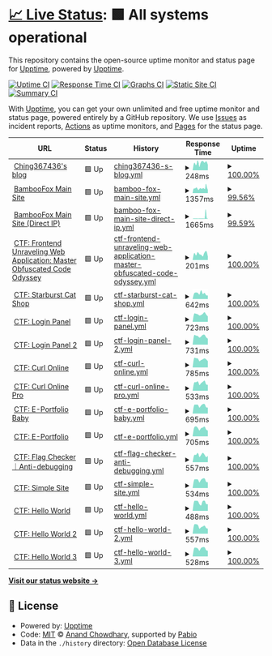 # [📈 Live Status](https://upptime.ching367436.me): <!--live status--> **🟩 All systems operational**

This repository contains the open-source uptime monitor and status page for [Upptime](https://upptime.js.org), powered by [Upptime](https://github.com/upptime/upptime).

[![Uptime CI](https://github.com/Ching367436/upptime/workflows/Uptime%20CI/badge.svg)](https://github.com/Ching367436/upptime/actions?query=workflow%3A%22Uptime+CI%22)
[![Response Time CI](https://github.com/Ching367436/upptime/workflows/Response%20Time%20CI/badge.svg)](https://github.com/Ching367436/upptime/actions?query=workflow%3A%22Response+Time+CI%22)
[![Graphs CI](https://github.com/Ching367436/upptime/workflows/Graphs%20CI/badge.svg)](https://github.com/Ching367436/upptime/actions?query=workflow%3A%22Graphs+CI%22)
[![Static Site CI](https://github.com/Ching367436/upptime/workflows/Static%20Site%20CI/badge.svg)](https://github.com/Ching367436/upptime/actions?query=workflow%3A%22Static+Site+CI%22)
[![Summary CI](https://github.com/Ching367436/upptime/workflows/Summary%20CI/badge.svg)](https://github.com/Ching367436/upptime/actions?query=workflow%3A%22Summary+CI%22)

With [Upptime](https://upptime.js.org), you can get your own unlimited and free uptime monitor and status page, powered entirely by a GitHub repository. We use [Issues](https://github.com/upptime/upptime/issues) as incident reports, [Actions](https://github.com/Ching367436/upptime/actions) as uptime monitors, and [Pages](https://upptime.ching367436.me) for the status page.

<!--start: status pages-->
<!-- This summary is generated by Upptime (https://github.com/upptime/upptime) -->
<!-- Do not edit this manually, your changes will be overwritten -->
<!-- prettier-ignore -->
| URL | Status | History | Response Time | Uptime |
| --- | ------ | ------- | ------------- | ------ |
| <img alt="" src="https://icons.duckduckgo.com/ip3/blog.ching367436.me.ico" height="13"> [Ching367436's blog](https://blog.ching367436.me) | 🟩 Up | [ching367436-s-blog.yml](https://github.com/Ching367436/upptime/commits/HEAD/history/ching367436-s-blog.yml) | <details><summary><img alt="Response time graph" src="./graphs/ching367436-s-blog/response-time-week.png" height="20"> 248ms</summary><br><a href="https://upptime.ching367436.me/history/ching367436-s-blog"><img alt="Response time 221" src="https://img.shields.io/endpoint?url=https%3A%2F%2Fraw.githubusercontent.com%2FChing367436%2Fupptime%2FHEAD%2Fapi%2Fching367436-s-blog%2Fresponse-time.json"></a><br><a href="https://upptime.ching367436.me/history/ching367436-s-blog"><img alt="24-hour response time 186" src="https://img.shields.io/endpoint?url=https%3A%2F%2Fraw.githubusercontent.com%2FChing367436%2Fupptime%2FHEAD%2Fapi%2Fching367436-s-blog%2Fresponse-time-day.json"></a><br><a href="https://upptime.ching367436.me/history/ching367436-s-blog"><img alt="7-day response time 248" src="https://img.shields.io/endpoint?url=https%3A%2F%2Fraw.githubusercontent.com%2FChing367436%2Fupptime%2FHEAD%2Fapi%2Fching367436-s-blog%2Fresponse-time-week.json"></a><br><a href="https://upptime.ching367436.me/history/ching367436-s-blog"><img alt="30-day response time 238" src="https://img.shields.io/endpoint?url=https%3A%2F%2Fraw.githubusercontent.com%2FChing367436%2Fupptime%2FHEAD%2Fapi%2Fching367436-s-blog%2Fresponse-time-month.json"></a><br><a href="https://upptime.ching367436.me/history/ching367436-s-blog"><img alt="1-year response time 221" src="https://img.shields.io/endpoint?url=https%3A%2F%2Fraw.githubusercontent.com%2FChing367436%2Fupptime%2FHEAD%2Fapi%2Fching367436-s-blog%2Fresponse-time-year.json"></a></details> | <details><summary><a href="https://upptime.ching367436.me/history/ching367436-s-blog">100.00%</a></summary><a href="https://upptime.ching367436.me/history/ching367436-s-blog"><img alt="All-time uptime 100.00%" src="https://img.shields.io/endpoint?url=https%3A%2F%2Fraw.githubusercontent.com%2FChing367436%2Fupptime%2FHEAD%2Fapi%2Fching367436-s-blog%2Fuptime.json"></a><br><a href="https://upptime.ching367436.me/history/ching367436-s-blog"><img alt="24-hour uptime 100.00%" src="https://img.shields.io/endpoint?url=https%3A%2F%2Fraw.githubusercontent.com%2FChing367436%2Fupptime%2FHEAD%2Fapi%2Fching367436-s-blog%2Fuptime-day.json"></a><br><a href="https://upptime.ching367436.me/history/ching367436-s-blog"><img alt="7-day uptime 100.00%" src="https://img.shields.io/endpoint?url=https%3A%2F%2Fraw.githubusercontent.com%2FChing367436%2Fupptime%2FHEAD%2Fapi%2Fching367436-s-blog%2Fuptime-week.json"></a><br><a href="https://upptime.ching367436.me/history/ching367436-s-blog"><img alt="30-day uptime 100.00%" src="https://img.shields.io/endpoint?url=https%3A%2F%2Fraw.githubusercontent.com%2FChing367436%2Fupptime%2FHEAD%2Fapi%2Fching367436-s-blog%2Fuptime-month.json"></a><br><a href="https://upptime.ching367436.me/history/ching367436-s-blog"><img alt="1-year uptime 100.00%" src="https://img.shields.io/endpoint?url=https%3A%2F%2Fraw.githubusercontent.com%2FChing367436%2Fupptime%2FHEAD%2Fapi%2Fching367436-s-blog%2Fuptime-year.json"></a></details>
| <img alt="" src="https://icons.duckduckgo.com/ip3/bamboofox.cs.nycu.edu.tw.ico" height="13"> [BambooFox Main Site](https://bamboofox.cs.nycu.edu.tw) | 🟩 Up | [bamboo-fox-main-site.yml](https://github.com/Ching367436/upptime/commits/HEAD/history/bamboo-fox-main-site.yml) | <details><summary><img alt="Response time graph" src="./graphs/bamboo-fox-main-site/response-time-week.png" height="20"> 1357ms</summary><br><a href="https://upptime.ching367436.me/history/bamboo-fox-main-site"><img alt="Response time 1781" src="https://img.shields.io/endpoint?url=https%3A%2F%2Fraw.githubusercontent.com%2FChing367436%2Fupptime%2FHEAD%2Fapi%2Fbamboo-fox-main-site%2Fresponse-time.json"></a><br><a href="https://upptime.ching367436.me/history/bamboo-fox-main-site"><img alt="24-hour response time 1015" src="https://img.shields.io/endpoint?url=https%3A%2F%2Fraw.githubusercontent.com%2FChing367436%2Fupptime%2FHEAD%2Fapi%2Fbamboo-fox-main-site%2Fresponse-time-day.json"></a><br><a href="https://upptime.ching367436.me/history/bamboo-fox-main-site"><img alt="7-day response time 1357" src="https://img.shields.io/endpoint?url=https%3A%2F%2Fraw.githubusercontent.com%2FChing367436%2Fupptime%2FHEAD%2Fapi%2Fbamboo-fox-main-site%2Fresponse-time-week.json"></a><br><a href="https://upptime.ching367436.me/history/bamboo-fox-main-site"><img alt="30-day response time 1483" src="https://img.shields.io/endpoint?url=https%3A%2F%2Fraw.githubusercontent.com%2FChing367436%2Fupptime%2FHEAD%2Fapi%2Fbamboo-fox-main-site%2Fresponse-time-month.json"></a><br><a href="https://upptime.ching367436.me/history/bamboo-fox-main-site"><img alt="1-year response time 1781" src="https://img.shields.io/endpoint?url=https%3A%2F%2Fraw.githubusercontent.com%2FChing367436%2Fupptime%2FHEAD%2Fapi%2Fbamboo-fox-main-site%2Fresponse-time-year.json"></a></details> | <details><summary><a href="https://upptime.ching367436.me/history/bamboo-fox-main-site">99.56%</a></summary><a href="https://upptime.ching367436.me/history/bamboo-fox-main-site"><img alt="All-time uptime 99.75%" src="https://img.shields.io/endpoint?url=https%3A%2F%2Fraw.githubusercontent.com%2FChing367436%2Fupptime%2FHEAD%2Fapi%2Fbamboo-fox-main-site%2Fuptime.json"></a><br><a href="https://upptime.ching367436.me/history/bamboo-fox-main-site"><img alt="24-hour uptime 98.73%" src="https://img.shields.io/endpoint?url=https%3A%2F%2Fraw.githubusercontent.com%2FChing367436%2Fupptime%2FHEAD%2Fapi%2Fbamboo-fox-main-site%2Fuptime-day.json"></a><br><a href="https://upptime.ching367436.me/history/bamboo-fox-main-site"><img alt="7-day uptime 99.56%" src="https://img.shields.io/endpoint?url=https%3A%2F%2Fraw.githubusercontent.com%2FChing367436%2Fupptime%2FHEAD%2Fapi%2Fbamboo-fox-main-site%2Fuptime-week.json"></a><br><a href="https://upptime.ching367436.me/history/bamboo-fox-main-site"><img alt="30-day uptime 99.57%" src="https://img.shields.io/endpoint?url=https%3A%2F%2Fraw.githubusercontent.com%2FChing367436%2Fupptime%2FHEAD%2Fapi%2Fbamboo-fox-main-site%2Fuptime-month.json"></a><br><a href="https://upptime.ching367436.me/history/bamboo-fox-main-site"><img alt="1-year uptime 99.75%" src="https://img.shields.io/endpoint?url=https%3A%2F%2Fraw.githubusercontent.com%2FChing367436%2Fupptime%2FHEAD%2Fapi%2Fbamboo-fox-main-site%2Fuptime-year.json"></a></details>
| <img alt="" src="https://icons.duckduckgo.com/ip3/172.104.78.53.ico" height="13"> [BambooFox Main Site (Direct IP)](https://172.104.78.53) | 🟩 Up | [bamboo-fox-main-site-direct-ip.yml](https://github.com/Ching367436/upptime/commits/HEAD/history/bamboo-fox-main-site-direct-ip.yml) | <details><summary><img alt="Response time graph" src="./graphs/bamboo-fox-main-site-direct-ip/response-time-week.png" height="20"> 1665ms</summary><br><a href="https://upptime.ching367436.me/history/bamboo-fox-main-site-direct-ip"><img alt="Response time 753" src="https://img.shields.io/endpoint?url=https%3A%2F%2Fraw.githubusercontent.com%2FChing367436%2Fupptime%2FHEAD%2Fapi%2Fbamboo-fox-main-site-direct-ip%2Fresponse-time.json"></a><br><a href="https://upptime.ching367436.me/history/bamboo-fox-main-site-direct-ip"><img alt="24-hour response time 442" src="https://img.shields.io/endpoint?url=https%3A%2F%2Fraw.githubusercontent.com%2FChing367436%2Fupptime%2FHEAD%2Fapi%2Fbamboo-fox-main-site-direct-ip%2Fresponse-time-day.json"></a><br><a href="https://upptime.ching367436.me/history/bamboo-fox-main-site-direct-ip"><img alt="7-day response time 1665" src="https://img.shields.io/endpoint?url=https%3A%2F%2Fraw.githubusercontent.com%2FChing367436%2Fupptime%2FHEAD%2Fapi%2Fbamboo-fox-main-site-direct-ip%2Fresponse-time-week.json"></a><br><a href="https://upptime.ching367436.me/history/bamboo-fox-main-site-direct-ip"><img alt="30-day response time 877" src="https://img.shields.io/endpoint?url=https%3A%2F%2Fraw.githubusercontent.com%2FChing367436%2Fupptime%2FHEAD%2Fapi%2Fbamboo-fox-main-site-direct-ip%2Fresponse-time-month.json"></a><br><a href="https://upptime.ching367436.me/history/bamboo-fox-main-site-direct-ip"><img alt="1-year response time 753" src="https://img.shields.io/endpoint?url=https%3A%2F%2Fraw.githubusercontent.com%2FChing367436%2Fupptime%2FHEAD%2Fapi%2Fbamboo-fox-main-site-direct-ip%2Fresponse-time-year.json"></a></details> | <details><summary><a href="https://upptime.ching367436.me/history/bamboo-fox-main-site-direct-ip">99.59%</a></summary><a href="https://upptime.ching367436.me/history/bamboo-fox-main-site-direct-ip"><img alt="All-time uptime 99.90%" src="https://img.shields.io/endpoint?url=https%3A%2F%2Fraw.githubusercontent.com%2FChing367436%2Fupptime%2FHEAD%2Fapi%2Fbamboo-fox-main-site-direct-ip%2Fuptime.json"></a><br><a href="https://upptime.ching367436.me/history/bamboo-fox-main-site-direct-ip"><img alt="24-hour uptime 98.83%" src="https://img.shields.io/endpoint?url=https%3A%2F%2Fraw.githubusercontent.com%2FChing367436%2Fupptime%2FHEAD%2Fapi%2Fbamboo-fox-main-site-direct-ip%2Fuptime-day.json"></a><br><a href="https://upptime.ching367436.me/history/bamboo-fox-main-site-direct-ip"><img alt="7-day uptime 99.59%" src="https://img.shields.io/endpoint?url=https%3A%2F%2Fraw.githubusercontent.com%2FChing367436%2Fupptime%2FHEAD%2Fapi%2Fbamboo-fox-main-site-direct-ip%2Fuptime-week.json"></a><br><a href="https://upptime.ching367436.me/history/bamboo-fox-main-site-direct-ip"><img alt="30-day uptime 99.77%" src="https://img.shields.io/endpoint?url=https%3A%2F%2Fraw.githubusercontent.com%2FChing367436%2Fupptime%2FHEAD%2Fapi%2Fbamboo-fox-main-site-direct-ip%2Fuptime-month.json"></a><br><a href="https://upptime.ching367436.me/history/bamboo-fox-main-site-direct-ip"><img alt="1-year uptime 99.90%" src="https://img.shields.io/endpoint?url=https%3A%2F%2Fraw.githubusercontent.com%2FChing367436%2Fupptime%2FHEAD%2Fapi%2Fbamboo-fox-main-site-direct-ip%2Fuptime-year.json"></a></details>
| <img alt="" src="https://icons.duckduckgo.com/ip3/fuwamoco-flag-checker.ching367436.me.ico" height="13"> [CTF: Frontend Unraveling Web Application: Master Obfuscated Code Odyssey](https://fuwamoco-flag-checker.ching367436.me) | 🟩 Up | [ctf-frontend-unraveling-web-application-master-obfuscated-code-odyssey.yml](https://github.com/Ching367436/upptime/commits/HEAD/history/ctf-frontend-unraveling-web-application-master-obfuscated-code-odyssey.yml) | <details><summary><img alt="Response time graph" src="./graphs/ctf-frontend-unraveling-web-application-master-obfuscated-code-odyssey/response-time-week.png" height="20"> 201ms</summary><br><a href="https://upptime.ching367436.me/history/ctf-frontend-unraveling-web-application-master-obfuscated-code-odyssey"><img alt="Response time 200" src="https://img.shields.io/endpoint?url=https%3A%2F%2Fraw.githubusercontent.com%2FChing367436%2Fupptime%2FHEAD%2Fapi%2Fctf-frontend-unraveling-web-application-master-obfuscated-code-odyssey%2Fresponse-time.json"></a><br><a href="https://upptime.ching367436.me/history/ctf-frontend-unraveling-web-application-master-obfuscated-code-odyssey"><img alt="24-hour response time 110" src="https://img.shields.io/endpoint?url=https%3A%2F%2Fraw.githubusercontent.com%2FChing367436%2Fupptime%2FHEAD%2Fapi%2Fctf-frontend-unraveling-web-application-master-obfuscated-code-odyssey%2Fresponse-time-day.json"></a><br><a href="https://upptime.ching367436.me/history/ctf-frontend-unraveling-web-application-master-obfuscated-code-odyssey"><img alt="7-day response time 201" src="https://img.shields.io/endpoint?url=https%3A%2F%2Fraw.githubusercontent.com%2FChing367436%2Fupptime%2FHEAD%2Fapi%2Fctf-frontend-unraveling-web-application-master-obfuscated-code-odyssey%2Fresponse-time-week.json"></a><br><a href="https://upptime.ching367436.me/history/ctf-frontend-unraveling-web-application-master-obfuscated-code-odyssey"><img alt="30-day response time 239" src="https://img.shields.io/endpoint?url=https%3A%2F%2Fraw.githubusercontent.com%2FChing367436%2Fupptime%2FHEAD%2Fapi%2Fctf-frontend-unraveling-web-application-master-obfuscated-code-odyssey%2Fresponse-time-month.json"></a><br><a href="https://upptime.ching367436.me/history/ctf-frontend-unraveling-web-application-master-obfuscated-code-odyssey"><img alt="1-year response time 200" src="https://img.shields.io/endpoint?url=https%3A%2F%2Fraw.githubusercontent.com%2FChing367436%2Fupptime%2FHEAD%2Fapi%2Fctf-frontend-unraveling-web-application-master-obfuscated-code-odyssey%2Fresponse-time-year.json"></a></details> | <details><summary><a href="https://upptime.ching367436.me/history/ctf-frontend-unraveling-web-application-master-obfuscated-code-odyssey">100.00%</a></summary><a href="https://upptime.ching367436.me/history/ctf-frontend-unraveling-web-application-master-obfuscated-code-odyssey"><img alt="All-time uptime 100.00%" src="https://img.shields.io/endpoint?url=https%3A%2F%2Fraw.githubusercontent.com%2FChing367436%2Fupptime%2FHEAD%2Fapi%2Fctf-frontend-unraveling-web-application-master-obfuscated-code-odyssey%2Fuptime.json"></a><br><a href="https://upptime.ching367436.me/history/ctf-frontend-unraveling-web-application-master-obfuscated-code-odyssey"><img alt="24-hour uptime 100.00%" src="https://img.shields.io/endpoint?url=https%3A%2F%2Fraw.githubusercontent.com%2FChing367436%2Fupptime%2FHEAD%2Fapi%2Fctf-frontend-unraveling-web-application-master-obfuscated-code-odyssey%2Fuptime-day.json"></a><br><a href="https://upptime.ching367436.me/history/ctf-frontend-unraveling-web-application-master-obfuscated-code-odyssey"><img alt="7-day uptime 100.00%" src="https://img.shields.io/endpoint?url=https%3A%2F%2Fraw.githubusercontent.com%2FChing367436%2Fupptime%2FHEAD%2Fapi%2Fctf-frontend-unraveling-web-application-master-obfuscated-code-odyssey%2Fuptime-week.json"></a><br><a href="https://upptime.ching367436.me/history/ctf-frontend-unraveling-web-application-master-obfuscated-code-odyssey"><img alt="30-day uptime 100.00%" src="https://img.shields.io/endpoint?url=https%3A%2F%2Fraw.githubusercontent.com%2FChing367436%2Fupptime%2FHEAD%2Fapi%2Fctf-frontend-unraveling-web-application-master-obfuscated-code-odyssey%2Fuptime-month.json"></a><br><a href="https://upptime.ching367436.me/history/ctf-frontend-unraveling-web-application-master-obfuscated-code-odyssey"><img alt="1-year uptime 100.00%" src="https://img.shields.io/endpoint?url=https%3A%2F%2Fraw.githubusercontent.com%2FChing367436%2Fupptime%2FHEAD%2Fapi%2Fctf-frontend-unraveling-web-application-master-obfuscated-code-odyssey%2Fuptime-year.json"></a></details>
| <img alt="" src="https://icons.duckduckgo.com/ip3/starburst-cat-shop.ching367436.me.ico" height="13"> [CTF: Starburst Cat Shop](https://starburst-cat-shop.ching367436.me/login) | 🟩 Up | [ctf-starburst-cat-shop.yml](https://github.com/Ching367436/upptime/commits/HEAD/history/ctf-starburst-cat-shop.yml) | <details><summary><img alt="Response time graph" src="./graphs/ctf-starburst-cat-shop/response-time-week.png" height="20"> 642ms</summary><br><a href="https://upptime.ching367436.me/history/ctf-starburst-cat-shop"><img alt="Response time 827" src="https://img.shields.io/endpoint?url=https%3A%2F%2Fraw.githubusercontent.com%2FChing367436%2Fupptime%2FHEAD%2Fapi%2Fctf-starburst-cat-shop%2Fresponse-time.json"></a><br><a href="https://upptime.ching367436.me/history/ctf-starburst-cat-shop"><img alt="24-hour response time 407" src="https://img.shields.io/endpoint?url=https%3A%2F%2Fraw.githubusercontent.com%2FChing367436%2Fupptime%2FHEAD%2Fapi%2Fctf-starburst-cat-shop%2Fresponse-time-day.json"></a><br><a href="https://upptime.ching367436.me/history/ctf-starburst-cat-shop"><img alt="7-day response time 642" src="https://img.shields.io/endpoint?url=https%3A%2F%2Fraw.githubusercontent.com%2FChing367436%2Fupptime%2FHEAD%2Fapi%2Fctf-starburst-cat-shop%2Fresponse-time-week.json"></a><br><a href="https://upptime.ching367436.me/history/ctf-starburst-cat-shop"><img alt="30-day response time 579" src="https://img.shields.io/endpoint?url=https%3A%2F%2Fraw.githubusercontent.com%2FChing367436%2Fupptime%2FHEAD%2Fapi%2Fctf-starburst-cat-shop%2Fresponse-time-month.json"></a><br><a href="https://upptime.ching367436.me/history/ctf-starburst-cat-shop"><img alt="1-year response time 827" src="https://img.shields.io/endpoint?url=https%3A%2F%2Fraw.githubusercontent.com%2FChing367436%2Fupptime%2FHEAD%2Fapi%2Fctf-starburst-cat-shop%2Fresponse-time-year.json"></a></details> | <details><summary><a href="https://upptime.ching367436.me/history/ctf-starburst-cat-shop">100.00%</a></summary><a href="https://upptime.ching367436.me/history/ctf-starburst-cat-shop"><img alt="All-time uptime 100.00%" src="https://img.shields.io/endpoint?url=https%3A%2F%2Fraw.githubusercontent.com%2FChing367436%2Fupptime%2FHEAD%2Fapi%2Fctf-starburst-cat-shop%2Fuptime.json"></a><br><a href="https://upptime.ching367436.me/history/ctf-starburst-cat-shop"><img alt="24-hour uptime 100.00%" src="https://img.shields.io/endpoint?url=https%3A%2F%2Fraw.githubusercontent.com%2FChing367436%2Fupptime%2FHEAD%2Fapi%2Fctf-starburst-cat-shop%2Fuptime-day.json"></a><br><a href="https://upptime.ching367436.me/history/ctf-starburst-cat-shop"><img alt="7-day uptime 100.00%" src="https://img.shields.io/endpoint?url=https%3A%2F%2Fraw.githubusercontent.com%2FChing367436%2Fupptime%2FHEAD%2Fapi%2Fctf-starburst-cat-shop%2Fuptime-week.json"></a><br><a href="https://upptime.ching367436.me/history/ctf-starburst-cat-shop"><img alt="30-day uptime 100.00%" src="https://img.shields.io/endpoint?url=https%3A%2F%2Fraw.githubusercontent.com%2FChing367436%2Fupptime%2FHEAD%2Fapi%2Fctf-starburst-cat-shop%2Fuptime-month.json"></a><br><a href="https://upptime.ching367436.me/history/ctf-starburst-cat-shop"><img alt="1-year uptime 100.00%" src="https://img.shields.io/endpoint?url=https%3A%2F%2Fraw.githubusercontent.com%2FChing367436%2Fupptime%2FHEAD%2Fapi%2Fctf-starburst-cat-shop%2Fuptime-year.json"></a></details>
| <img alt="" src="https://icons.duckduckgo.com/ip3/login-panel.ching367436.me.ico" height="13"> [CTF: Login Panel](https://login-panel.ching367436.me) | 🟩 Up | [ctf-login-panel.yml](https://github.com/Ching367436/upptime/commits/HEAD/history/ctf-login-panel.yml) | <details><summary><img alt="Response time graph" src="./graphs/ctf-login-panel/response-time-week.png" height="20"> 723ms</summary><br><a href="https://upptime.ching367436.me/history/ctf-login-panel"><img alt="Response time 782" src="https://img.shields.io/endpoint?url=https%3A%2F%2Fraw.githubusercontent.com%2FChing367436%2Fupptime%2FHEAD%2Fapi%2Fctf-login-panel%2Fresponse-time.json"></a><br><a href="https://upptime.ching367436.me/history/ctf-login-panel"><img alt="24-hour response time 517" src="https://img.shields.io/endpoint?url=https%3A%2F%2Fraw.githubusercontent.com%2FChing367436%2Fupptime%2FHEAD%2Fapi%2Fctf-login-panel%2Fresponse-time-day.json"></a><br><a href="https://upptime.ching367436.me/history/ctf-login-panel"><img alt="7-day response time 723" src="https://img.shields.io/endpoint?url=https%3A%2F%2Fraw.githubusercontent.com%2FChing367436%2Fupptime%2FHEAD%2Fapi%2Fctf-login-panel%2Fresponse-time-week.json"></a><br><a href="https://upptime.ching367436.me/history/ctf-login-panel"><img alt="30-day response time 777" src="https://img.shields.io/endpoint?url=https%3A%2F%2Fraw.githubusercontent.com%2FChing367436%2Fupptime%2FHEAD%2Fapi%2Fctf-login-panel%2Fresponse-time-month.json"></a><br><a href="https://upptime.ching367436.me/history/ctf-login-panel"><img alt="1-year response time 782" src="https://img.shields.io/endpoint?url=https%3A%2F%2Fraw.githubusercontent.com%2FChing367436%2Fupptime%2FHEAD%2Fapi%2Fctf-login-panel%2Fresponse-time-year.json"></a></details> | <details><summary><a href="https://upptime.ching367436.me/history/ctf-login-panel">100.00%</a></summary><a href="https://upptime.ching367436.me/history/ctf-login-panel"><img alt="All-time uptime 99.96%" src="https://img.shields.io/endpoint?url=https%3A%2F%2Fraw.githubusercontent.com%2FChing367436%2Fupptime%2FHEAD%2Fapi%2Fctf-login-panel%2Fuptime.json"></a><br><a href="https://upptime.ching367436.me/history/ctf-login-panel"><img alt="24-hour uptime 100.00%" src="https://img.shields.io/endpoint?url=https%3A%2F%2Fraw.githubusercontent.com%2FChing367436%2Fupptime%2FHEAD%2Fapi%2Fctf-login-panel%2Fuptime-day.json"></a><br><a href="https://upptime.ching367436.me/history/ctf-login-panel"><img alt="7-day uptime 100.00%" src="https://img.shields.io/endpoint?url=https%3A%2F%2Fraw.githubusercontent.com%2FChing367436%2Fupptime%2FHEAD%2Fapi%2Fctf-login-panel%2Fuptime-week.json"></a><br><a href="https://upptime.ching367436.me/history/ctf-login-panel"><img alt="30-day uptime 100.00%" src="https://img.shields.io/endpoint?url=https%3A%2F%2Fraw.githubusercontent.com%2FChing367436%2Fupptime%2FHEAD%2Fapi%2Fctf-login-panel%2Fuptime-month.json"></a><br><a href="https://upptime.ching367436.me/history/ctf-login-panel"><img alt="1-year uptime 99.96%" src="https://img.shields.io/endpoint?url=https%3A%2F%2Fraw.githubusercontent.com%2FChing367436%2Fupptime%2FHEAD%2Fapi%2Fctf-login-panel%2Fuptime-year.json"></a></details>
| <img alt="" src="https://icons.duckduckgo.com/ip3/login-panel-2.ching367436.me.ico" height="13"> [CTF: Login Panel 2](https://login-panel-2.ching367436.me) | 🟩 Up | [ctf-login-panel-2.yml](https://github.com/Ching367436/upptime/commits/HEAD/history/ctf-login-panel-2.yml) | <details><summary><img alt="Response time graph" src="./graphs/ctf-login-panel-2/response-time-week.png" height="20"> 731ms</summary><br><a href="https://upptime.ching367436.me/history/ctf-login-panel-2"><img alt="Response time 783" src="https://img.shields.io/endpoint?url=https%3A%2F%2Fraw.githubusercontent.com%2FChing367436%2Fupptime%2FHEAD%2Fapi%2Fctf-login-panel-2%2Fresponse-time.json"></a><br><a href="https://upptime.ching367436.me/history/ctf-login-panel-2"><img alt="24-hour response time 512" src="https://img.shields.io/endpoint?url=https%3A%2F%2Fraw.githubusercontent.com%2FChing367436%2Fupptime%2FHEAD%2Fapi%2Fctf-login-panel-2%2Fresponse-time-day.json"></a><br><a href="https://upptime.ching367436.me/history/ctf-login-panel-2"><img alt="7-day response time 731" src="https://img.shields.io/endpoint?url=https%3A%2F%2Fraw.githubusercontent.com%2FChing367436%2Fupptime%2FHEAD%2Fapi%2Fctf-login-panel-2%2Fresponse-time-week.json"></a><br><a href="https://upptime.ching367436.me/history/ctf-login-panel-2"><img alt="30-day response time 771" src="https://img.shields.io/endpoint?url=https%3A%2F%2Fraw.githubusercontent.com%2FChing367436%2Fupptime%2FHEAD%2Fapi%2Fctf-login-panel-2%2Fresponse-time-month.json"></a><br><a href="https://upptime.ching367436.me/history/ctf-login-panel-2"><img alt="1-year response time 783" src="https://img.shields.io/endpoint?url=https%3A%2F%2Fraw.githubusercontent.com%2FChing367436%2Fupptime%2FHEAD%2Fapi%2Fctf-login-panel-2%2Fresponse-time-year.json"></a></details> | <details><summary><a href="https://upptime.ching367436.me/history/ctf-login-panel-2">100.00%</a></summary><a href="https://upptime.ching367436.me/history/ctf-login-panel-2"><img alt="All-time uptime 100.00%" src="https://img.shields.io/endpoint?url=https%3A%2F%2Fraw.githubusercontent.com%2FChing367436%2Fupptime%2FHEAD%2Fapi%2Fctf-login-panel-2%2Fuptime.json"></a><br><a href="https://upptime.ching367436.me/history/ctf-login-panel-2"><img alt="24-hour uptime 100.00%" src="https://img.shields.io/endpoint?url=https%3A%2F%2Fraw.githubusercontent.com%2FChing367436%2Fupptime%2FHEAD%2Fapi%2Fctf-login-panel-2%2Fuptime-day.json"></a><br><a href="https://upptime.ching367436.me/history/ctf-login-panel-2"><img alt="7-day uptime 100.00%" src="https://img.shields.io/endpoint?url=https%3A%2F%2Fraw.githubusercontent.com%2FChing367436%2Fupptime%2FHEAD%2Fapi%2Fctf-login-panel-2%2Fuptime-week.json"></a><br><a href="https://upptime.ching367436.me/history/ctf-login-panel-2"><img alt="30-day uptime 100.00%" src="https://img.shields.io/endpoint?url=https%3A%2F%2Fraw.githubusercontent.com%2FChing367436%2Fupptime%2FHEAD%2Fapi%2Fctf-login-panel-2%2Fuptime-month.json"></a><br><a href="https://upptime.ching367436.me/history/ctf-login-panel-2"><img alt="1-year uptime 100.00%" src="https://img.shields.io/endpoint?url=https%3A%2F%2Fraw.githubusercontent.com%2FChing367436%2Fupptime%2FHEAD%2Fapi%2Fctf-login-panel-2%2Fuptime-year.json"></a></details>
| <img alt="" src="https://icons.duckduckgo.com/ip3/curl-online.ctftime.uk.ico" height="13"> [CTF: Curl Online](https://curl-online.ctftime.uk/?url=example.com%2F) | 🟩 Up | [ctf-curl-online.yml](https://github.com/Ching367436/upptime/commits/HEAD/history/ctf-curl-online.yml) | <details><summary><img alt="Response time graph" src="./graphs/ctf-curl-online/response-time-week.png" height="20"> 785ms</summary><br><a href="https://upptime.ching367436.me/history/ctf-curl-online"><img alt="Response time 832" src="https://img.shields.io/endpoint?url=https%3A%2F%2Fraw.githubusercontent.com%2FChing367436%2Fupptime%2FHEAD%2Fapi%2Fctf-curl-online%2Fresponse-time.json"></a><br><a href="https://upptime.ching367436.me/history/ctf-curl-online"><img alt="24-hour response time 603" src="https://img.shields.io/endpoint?url=https%3A%2F%2Fraw.githubusercontent.com%2FChing367436%2Fupptime%2FHEAD%2Fapi%2Fctf-curl-online%2Fresponse-time-day.json"></a><br><a href="https://upptime.ching367436.me/history/ctf-curl-online"><img alt="7-day response time 785" src="https://img.shields.io/endpoint?url=https%3A%2F%2Fraw.githubusercontent.com%2FChing367436%2Fupptime%2FHEAD%2Fapi%2Fctf-curl-online%2Fresponse-time-week.json"></a><br><a href="https://upptime.ching367436.me/history/ctf-curl-online"><img alt="30-day response time 802" src="https://img.shields.io/endpoint?url=https%3A%2F%2Fraw.githubusercontent.com%2FChing367436%2Fupptime%2FHEAD%2Fapi%2Fctf-curl-online%2Fresponse-time-month.json"></a><br><a href="https://upptime.ching367436.me/history/ctf-curl-online"><img alt="1-year response time 832" src="https://img.shields.io/endpoint?url=https%3A%2F%2Fraw.githubusercontent.com%2FChing367436%2Fupptime%2FHEAD%2Fapi%2Fctf-curl-online%2Fresponse-time-year.json"></a></details> | <details><summary><a href="https://upptime.ching367436.me/history/ctf-curl-online">100.00%</a></summary><a href="https://upptime.ching367436.me/history/ctf-curl-online"><img alt="All-time uptime 100.00%" src="https://img.shields.io/endpoint?url=https%3A%2F%2Fraw.githubusercontent.com%2FChing367436%2Fupptime%2FHEAD%2Fapi%2Fctf-curl-online%2Fuptime.json"></a><br><a href="https://upptime.ching367436.me/history/ctf-curl-online"><img alt="24-hour uptime 100.00%" src="https://img.shields.io/endpoint?url=https%3A%2F%2Fraw.githubusercontent.com%2FChing367436%2Fupptime%2FHEAD%2Fapi%2Fctf-curl-online%2Fuptime-day.json"></a><br><a href="https://upptime.ching367436.me/history/ctf-curl-online"><img alt="7-day uptime 100.00%" src="https://img.shields.io/endpoint?url=https%3A%2F%2Fraw.githubusercontent.com%2FChing367436%2Fupptime%2FHEAD%2Fapi%2Fctf-curl-online%2Fuptime-week.json"></a><br><a href="https://upptime.ching367436.me/history/ctf-curl-online"><img alt="30-day uptime 100.00%" src="https://img.shields.io/endpoint?url=https%3A%2F%2Fraw.githubusercontent.com%2FChing367436%2Fupptime%2FHEAD%2Fapi%2Fctf-curl-online%2Fuptime-month.json"></a><br><a href="https://upptime.ching367436.me/history/ctf-curl-online"><img alt="1-year uptime 100.00%" src="https://img.shields.io/endpoint?url=https%3A%2F%2Fraw.githubusercontent.com%2FChing367436%2Fupptime%2FHEAD%2Fapi%2Fctf-curl-online%2Fuptime-year.json"></a></details>
| <img alt="" src="https://icons.duckduckgo.com/ip3/curl-online-pro.ctftime.uk.ico" height="13"> [CTF: Curl Online Pro](https://curl-online-pro.ctftime.uk/?url=example.com%2F) | 🟩 Up | [ctf-curl-online-pro.yml](https://github.com/Ching367436/upptime/commits/HEAD/history/ctf-curl-online-pro.yml) | <details><summary><img alt="Response time graph" src="./graphs/ctf-curl-online-pro/response-time-week.png" height="20"> 533ms</summary><br><a href="https://upptime.ching367436.me/history/ctf-curl-online-pro"><img alt="Response time 542" src="https://img.shields.io/endpoint?url=https%3A%2F%2Fraw.githubusercontent.com%2FChing367436%2Fupptime%2FHEAD%2Fapi%2Fctf-curl-online-pro%2Fresponse-time.json"></a><br><a href="https://upptime.ching367436.me/history/ctf-curl-online-pro"><img alt="24-hour response time 399" src="https://img.shields.io/endpoint?url=https%3A%2F%2Fraw.githubusercontent.com%2FChing367436%2Fupptime%2FHEAD%2Fapi%2Fctf-curl-online-pro%2Fresponse-time-day.json"></a><br><a href="https://upptime.ching367436.me/history/ctf-curl-online-pro"><img alt="7-day response time 533" src="https://img.shields.io/endpoint?url=https%3A%2F%2Fraw.githubusercontent.com%2FChing367436%2Fupptime%2FHEAD%2Fapi%2Fctf-curl-online-pro%2Fresponse-time-week.json"></a><br><a href="https://upptime.ching367436.me/history/ctf-curl-online-pro"><img alt="30-day response time 557" src="https://img.shields.io/endpoint?url=https%3A%2F%2Fraw.githubusercontent.com%2FChing367436%2Fupptime%2FHEAD%2Fapi%2Fctf-curl-online-pro%2Fresponse-time-month.json"></a><br><a href="https://upptime.ching367436.me/history/ctf-curl-online-pro"><img alt="1-year response time 542" src="https://img.shields.io/endpoint?url=https%3A%2F%2Fraw.githubusercontent.com%2FChing367436%2Fupptime%2FHEAD%2Fapi%2Fctf-curl-online-pro%2Fresponse-time-year.json"></a></details> | <details><summary><a href="https://upptime.ching367436.me/history/ctf-curl-online-pro">100.00%</a></summary><a href="https://upptime.ching367436.me/history/ctf-curl-online-pro"><img alt="All-time uptime 100.00%" src="https://img.shields.io/endpoint?url=https%3A%2F%2Fraw.githubusercontent.com%2FChing367436%2Fupptime%2FHEAD%2Fapi%2Fctf-curl-online-pro%2Fuptime.json"></a><br><a href="https://upptime.ching367436.me/history/ctf-curl-online-pro"><img alt="24-hour uptime 100.00%" src="https://img.shields.io/endpoint?url=https%3A%2F%2Fraw.githubusercontent.com%2FChing367436%2Fupptime%2FHEAD%2Fapi%2Fctf-curl-online-pro%2Fuptime-day.json"></a><br><a href="https://upptime.ching367436.me/history/ctf-curl-online-pro"><img alt="7-day uptime 100.00%" src="https://img.shields.io/endpoint?url=https%3A%2F%2Fraw.githubusercontent.com%2FChing367436%2Fupptime%2FHEAD%2Fapi%2Fctf-curl-online-pro%2Fuptime-week.json"></a><br><a href="https://upptime.ching367436.me/history/ctf-curl-online-pro"><img alt="30-day uptime 100.00%" src="https://img.shields.io/endpoint?url=https%3A%2F%2Fraw.githubusercontent.com%2FChing367436%2Fupptime%2FHEAD%2Fapi%2Fctf-curl-online-pro%2Fuptime-month.json"></a><br><a href="https://upptime.ching367436.me/history/ctf-curl-online-pro"><img alt="1-year uptime 100.00%" src="https://img.shields.io/endpoint?url=https%3A%2F%2Fraw.githubusercontent.com%2FChing367436%2Fupptime%2FHEAD%2Fapi%2Fctf-curl-online-pro%2Fuptime-year.json"></a></details>
| <img alt="" src="https://icons.duckduckgo.com/ip3/e-portfolio-baby.ctftime.uk.ico" height="13"> [CTF: E-Portfolio Baby](https://e-portfolio-baby.ctftime.uk) | 🟩 Up | [ctf-e-portfolio-baby.yml](https://github.com/Ching367436/upptime/commits/HEAD/history/ctf-e-portfolio-baby.yml) | <details><summary><img alt="Response time graph" src="./graphs/ctf-e-portfolio-baby/response-time-week.png" height="20"> 695ms</summary><br><a href="https://upptime.ching367436.me/history/ctf-e-portfolio-baby"><img alt="Response time 781" src="https://img.shields.io/endpoint?url=https%3A%2F%2Fraw.githubusercontent.com%2FChing367436%2Fupptime%2FHEAD%2Fapi%2Fctf-e-portfolio-baby%2Fresponse-time.json"></a><br><a href="https://upptime.ching367436.me/history/ctf-e-portfolio-baby"><img alt="24-hour response time 516" src="https://img.shields.io/endpoint?url=https%3A%2F%2Fraw.githubusercontent.com%2FChing367436%2Fupptime%2FHEAD%2Fapi%2Fctf-e-portfolio-baby%2Fresponse-time-day.json"></a><br><a href="https://upptime.ching367436.me/history/ctf-e-portfolio-baby"><img alt="7-day response time 695" src="https://img.shields.io/endpoint?url=https%3A%2F%2Fraw.githubusercontent.com%2FChing367436%2Fupptime%2FHEAD%2Fapi%2Fctf-e-portfolio-baby%2Fresponse-time-week.json"></a><br><a href="https://upptime.ching367436.me/history/ctf-e-portfolio-baby"><img alt="30-day response time 751" src="https://img.shields.io/endpoint?url=https%3A%2F%2Fraw.githubusercontent.com%2FChing367436%2Fupptime%2FHEAD%2Fapi%2Fctf-e-portfolio-baby%2Fresponse-time-month.json"></a><br><a href="https://upptime.ching367436.me/history/ctf-e-portfolio-baby"><img alt="1-year response time 781" src="https://img.shields.io/endpoint?url=https%3A%2F%2Fraw.githubusercontent.com%2FChing367436%2Fupptime%2FHEAD%2Fapi%2Fctf-e-portfolio-baby%2Fresponse-time-year.json"></a></details> | <details><summary><a href="https://upptime.ching367436.me/history/ctf-e-portfolio-baby">100.00%</a></summary><a href="https://upptime.ching367436.me/history/ctf-e-portfolio-baby"><img alt="All-time uptime 100.00%" src="https://img.shields.io/endpoint?url=https%3A%2F%2Fraw.githubusercontent.com%2FChing367436%2Fupptime%2FHEAD%2Fapi%2Fctf-e-portfolio-baby%2Fuptime.json"></a><br><a href="https://upptime.ching367436.me/history/ctf-e-portfolio-baby"><img alt="24-hour uptime 100.00%" src="https://img.shields.io/endpoint?url=https%3A%2F%2Fraw.githubusercontent.com%2FChing367436%2Fupptime%2FHEAD%2Fapi%2Fctf-e-portfolio-baby%2Fuptime-day.json"></a><br><a href="https://upptime.ching367436.me/history/ctf-e-portfolio-baby"><img alt="7-day uptime 100.00%" src="https://img.shields.io/endpoint?url=https%3A%2F%2Fraw.githubusercontent.com%2FChing367436%2Fupptime%2FHEAD%2Fapi%2Fctf-e-portfolio-baby%2Fuptime-week.json"></a><br><a href="https://upptime.ching367436.me/history/ctf-e-portfolio-baby"><img alt="30-day uptime 100.00%" src="https://img.shields.io/endpoint?url=https%3A%2F%2Fraw.githubusercontent.com%2FChing367436%2Fupptime%2FHEAD%2Fapi%2Fctf-e-portfolio-baby%2Fuptime-month.json"></a><br><a href="https://upptime.ching367436.me/history/ctf-e-portfolio-baby"><img alt="1-year uptime 100.00%" src="https://img.shields.io/endpoint?url=https%3A%2F%2Fraw.githubusercontent.com%2FChing367436%2Fupptime%2FHEAD%2Fapi%2Fctf-e-portfolio-baby%2Fuptime-year.json"></a></details>
| <img alt="" src="https://icons.duckduckgo.com/ip3/e-portfolio.ctftime.uk.ico" height="13"> [CTF: E-Portfolio](https://e-portfolio.ctftime.uk) | 🟩 Up | [ctf-e-portfolio.yml](https://github.com/Ching367436/upptime/commits/HEAD/history/ctf-e-portfolio.yml) | <details><summary><img alt="Response time graph" src="./graphs/ctf-e-portfolio/response-time-week.png" height="20"> 705ms</summary><br><a href="https://upptime.ching367436.me/history/ctf-e-portfolio"><img alt="Response time 743" src="https://img.shields.io/endpoint?url=https%3A%2F%2Fraw.githubusercontent.com%2FChing367436%2Fupptime%2FHEAD%2Fapi%2Fctf-e-portfolio%2Fresponse-time.json"></a><br><a href="https://upptime.ching367436.me/history/ctf-e-portfolio"><img alt="24-hour response time 502" src="https://img.shields.io/endpoint?url=https%3A%2F%2Fraw.githubusercontent.com%2FChing367436%2Fupptime%2FHEAD%2Fapi%2Fctf-e-portfolio%2Fresponse-time-day.json"></a><br><a href="https://upptime.ching367436.me/history/ctf-e-portfolio"><img alt="7-day response time 705" src="https://img.shields.io/endpoint?url=https%3A%2F%2Fraw.githubusercontent.com%2FChing367436%2Fupptime%2FHEAD%2Fapi%2Fctf-e-portfolio%2Fresponse-time-week.json"></a><br><a href="https://upptime.ching367436.me/history/ctf-e-portfolio"><img alt="30-day response time 699" src="https://img.shields.io/endpoint?url=https%3A%2F%2Fraw.githubusercontent.com%2FChing367436%2Fupptime%2FHEAD%2Fapi%2Fctf-e-portfolio%2Fresponse-time-month.json"></a><br><a href="https://upptime.ching367436.me/history/ctf-e-portfolio"><img alt="1-year response time 743" src="https://img.shields.io/endpoint?url=https%3A%2F%2Fraw.githubusercontent.com%2FChing367436%2Fupptime%2FHEAD%2Fapi%2Fctf-e-portfolio%2Fresponse-time-year.json"></a></details> | <details><summary><a href="https://upptime.ching367436.me/history/ctf-e-portfolio">100.00%</a></summary><a href="https://upptime.ching367436.me/history/ctf-e-portfolio"><img alt="All-time uptime 100.00%" src="https://img.shields.io/endpoint?url=https%3A%2F%2Fraw.githubusercontent.com%2FChing367436%2Fupptime%2FHEAD%2Fapi%2Fctf-e-portfolio%2Fuptime.json"></a><br><a href="https://upptime.ching367436.me/history/ctf-e-portfolio"><img alt="24-hour uptime 100.00%" src="https://img.shields.io/endpoint?url=https%3A%2F%2Fraw.githubusercontent.com%2FChing367436%2Fupptime%2FHEAD%2Fapi%2Fctf-e-portfolio%2Fuptime-day.json"></a><br><a href="https://upptime.ching367436.me/history/ctf-e-portfolio"><img alt="7-day uptime 100.00%" src="https://img.shields.io/endpoint?url=https%3A%2F%2Fraw.githubusercontent.com%2FChing367436%2Fupptime%2FHEAD%2Fapi%2Fctf-e-portfolio%2Fuptime-week.json"></a><br><a href="https://upptime.ching367436.me/history/ctf-e-portfolio"><img alt="30-day uptime 100.00%" src="https://img.shields.io/endpoint?url=https%3A%2F%2Fraw.githubusercontent.com%2FChing367436%2Fupptime%2FHEAD%2Fapi%2Fctf-e-portfolio%2Fuptime-month.json"></a><br><a href="https://upptime.ching367436.me/history/ctf-e-portfolio"><img alt="1-year uptime 100.00%" src="https://img.shields.io/endpoint?url=https%3A%2F%2Fraw.githubusercontent.com%2FChing367436%2Fupptime%2FHEAD%2Fapi%2Fctf-e-portfolio%2Fuptime-year.json"></a></details>
| <img alt="" src="https://icons.duckduckgo.com/ip3/flag-checker-anti-debugging.ching367436.me.ico" height="13"> [CTF: Flag Checker｜Anti-debugging](https://flag-checker-anti-debugging.ching367436.me/) | 🟩 Up | [ctf-flag-checker-anti-debugging.yml](https://github.com/Ching367436/upptime/commits/HEAD/history/ctf-flag-checker-anti-debugging.yml) | <details><summary><img alt="Response time graph" src="./graphs/ctf-flag-checker-anti-debugging/response-time-week.png" height="20"> 557ms</summary><br><a href="https://upptime.ching367436.me/history/ctf-flag-checker-anti-debugging"><img alt="Response time 556" src="https://img.shields.io/endpoint?url=https%3A%2F%2Fraw.githubusercontent.com%2FChing367436%2Fupptime%2FHEAD%2Fapi%2Fctf-flag-checker-anti-debugging%2Fresponse-time.json"></a><br><a href="https://upptime.ching367436.me/history/ctf-flag-checker-anti-debugging"><img alt="24-hour response time 491" src="https://img.shields.io/endpoint?url=https%3A%2F%2Fraw.githubusercontent.com%2FChing367436%2Fupptime%2FHEAD%2Fapi%2Fctf-flag-checker-anti-debugging%2Fresponse-time-day.json"></a><br><a href="https://upptime.ching367436.me/history/ctf-flag-checker-anti-debugging"><img alt="7-day response time 557" src="https://img.shields.io/endpoint?url=https%3A%2F%2Fraw.githubusercontent.com%2FChing367436%2Fupptime%2FHEAD%2Fapi%2Fctf-flag-checker-anti-debugging%2Fresponse-time-week.json"></a><br><a href="https://upptime.ching367436.me/history/ctf-flag-checker-anti-debugging"><img alt="30-day response time 547" src="https://img.shields.io/endpoint?url=https%3A%2F%2Fraw.githubusercontent.com%2FChing367436%2Fupptime%2FHEAD%2Fapi%2Fctf-flag-checker-anti-debugging%2Fresponse-time-month.json"></a><br><a href="https://upptime.ching367436.me/history/ctf-flag-checker-anti-debugging"><img alt="1-year response time 556" src="https://img.shields.io/endpoint?url=https%3A%2F%2Fraw.githubusercontent.com%2FChing367436%2Fupptime%2FHEAD%2Fapi%2Fctf-flag-checker-anti-debugging%2Fresponse-time-year.json"></a></details> | <details><summary><a href="https://upptime.ching367436.me/history/ctf-flag-checker-anti-debugging">100.00%</a></summary><a href="https://upptime.ching367436.me/history/ctf-flag-checker-anti-debugging"><img alt="All-time uptime 99.99%" src="https://img.shields.io/endpoint?url=https%3A%2F%2Fraw.githubusercontent.com%2FChing367436%2Fupptime%2FHEAD%2Fapi%2Fctf-flag-checker-anti-debugging%2Fuptime.json"></a><br><a href="https://upptime.ching367436.me/history/ctf-flag-checker-anti-debugging"><img alt="24-hour uptime 100.00%" src="https://img.shields.io/endpoint?url=https%3A%2F%2Fraw.githubusercontent.com%2FChing367436%2Fupptime%2FHEAD%2Fapi%2Fctf-flag-checker-anti-debugging%2Fuptime-day.json"></a><br><a href="https://upptime.ching367436.me/history/ctf-flag-checker-anti-debugging"><img alt="7-day uptime 100.00%" src="https://img.shields.io/endpoint?url=https%3A%2F%2Fraw.githubusercontent.com%2FChing367436%2Fupptime%2FHEAD%2Fapi%2Fctf-flag-checker-anti-debugging%2Fuptime-week.json"></a><br><a href="https://upptime.ching367436.me/history/ctf-flag-checker-anti-debugging"><img alt="30-day uptime 100.00%" src="https://img.shields.io/endpoint?url=https%3A%2F%2Fraw.githubusercontent.com%2FChing367436%2Fupptime%2FHEAD%2Fapi%2Fctf-flag-checker-anti-debugging%2Fuptime-month.json"></a><br><a href="https://upptime.ching367436.me/history/ctf-flag-checker-anti-debugging"><img alt="1-year uptime 99.99%" src="https://img.shields.io/endpoint?url=https%3A%2F%2Fraw.githubusercontent.com%2FChing367436%2Fupptime%2FHEAD%2Fapi%2Fctf-flag-checker-anti-debugging%2Fuptime-year.json"></a></details>
| <img alt="" src="https://icons.duckduckgo.com/ip3/simple-site.ctftime.uk.ico" height="13"> [CTF: Simple Site](https://simple-site.ctftime.uk) | 🟩 Up | [ctf-simple-site.yml](https://github.com/Ching367436/upptime/commits/HEAD/history/ctf-simple-site.yml) | <details><summary><img alt="Response time graph" src="./graphs/ctf-simple-site/response-time-week.png" height="20"> 534ms</summary><br><a href="https://upptime.ching367436.me/history/ctf-simple-site"><img alt="Response time 545" src="https://img.shields.io/endpoint?url=https%3A%2F%2Fraw.githubusercontent.com%2FChing367436%2Fupptime%2FHEAD%2Fapi%2Fctf-simple-site%2Fresponse-time.json"></a><br><a href="https://upptime.ching367436.me/history/ctf-simple-site"><img alt="24-hour response time 395" src="https://img.shields.io/endpoint?url=https%3A%2F%2Fraw.githubusercontent.com%2FChing367436%2Fupptime%2FHEAD%2Fapi%2Fctf-simple-site%2Fresponse-time-day.json"></a><br><a href="https://upptime.ching367436.me/history/ctf-simple-site"><img alt="7-day response time 534" src="https://img.shields.io/endpoint?url=https%3A%2F%2Fraw.githubusercontent.com%2FChing367436%2Fupptime%2FHEAD%2Fapi%2Fctf-simple-site%2Fresponse-time-week.json"></a><br><a href="https://upptime.ching367436.me/history/ctf-simple-site"><img alt="30-day response time 533" src="https://img.shields.io/endpoint?url=https%3A%2F%2Fraw.githubusercontent.com%2FChing367436%2Fupptime%2FHEAD%2Fapi%2Fctf-simple-site%2Fresponse-time-month.json"></a><br><a href="https://upptime.ching367436.me/history/ctf-simple-site"><img alt="1-year response time 545" src="https://img.shields.io/endpoint?url=https%3A%2F%2Fraw.githubusercontent.com%2FChing367436%2Fupptime%2FHEAD%2Fapi%2Fctf-simple-site%2Fresponse-time-year.json"></a></details> | <details><summary><a href="https://upptime.ching367436.me/history/ctf-simple-site">100.00%</a></summary><a href="https://upptime.ching367436.me/history/ctf-simple-site"><img alt="All-time uptime 100.00%" src="https://img.shields.io/endpoint?url=https%3A%2F%2Fraw.githubusercontent.com%2FChing367436%2Fupptime%2FHEAD%2Fapi%2Fctf-simple-site%2Fuptime.json"></a><br><a href="https://upptime.ching367436.me/history/ctf-simple-site"><img alt="24-hour uptime 100.00%" src="https://img.shields.io/endpoint?url=https%3A%2F%2Fraw.githubusercontent.com%2FChing367436%2Fupptime%2FHEAD%2Fapi%2Fctf-simple-site%2Fuptime-day.json"></a><br><a href="https://upptime.ching367436.me/history/ctf-simple-site"><img alt="7-day uptime 100.00%" src="https://img.shields.io/endpoint?url=https%3A%2F%2Fraw.githubusercontent.com%2FChing367436%2Fupptime%2FHEAD%2Fapi%2Fctf-simple-site%2Fuptime-week.json"></a><br><a href="https://upptime.ching367436.me/history/ctf-simple-site"><img alt="30-day uptime 100.00%" src="https://img.shields.io/endpoint?url=https%3A%2F%2Fraw.githubusercontent.com%2FChing367436%2Fupptime%2FHEAD%2Fapi%2Fctf-simple-site%2Fuptime-month.json"></a><br><a href="https://upptime.ching367436.me/history/ctf-simple-site"><img alt="1-year uptime 100.00%" src="https://img.shields.io/endpoint?url=https%3A%2F%2Fraw.githubusercontent.com%2FChing367436%2Fupptime%2FHEAD%2Fapi%2Fctf-simple-site%2Fuptime-year.json"></a></details>
| <img alt="" src="https://icons.duckduckgo.com/ip3/hello-world-gcc.ctftime.uk.ico" height="13"> [CTF: Hello World](https://hello-world-gcc.ctftime.uk/?data%5Bname%5D=Ching367436&data%5Bcountry%5D=Taiwan) | 🟩 Up | [ctf-hello-world.yml](https://github.com/Ching367436/upptime/commits/HEAD/history/ctf-hello-world.yml) | <details><summary><img alt="Response time graph" src="./graphs/ctf-hello-world/response-time-week.png" height="20"> 488ms</summary><br><a href="https://upptime.ching367436.me/history/ctf-hello-world"><img alt="Response time 541" src="https://img.shields.io/endpoint?url=https%3A%2F%2Fraw.githubusercontent.com%2FChing367436%2Fupptime%2FHEAD%2Fapi%2Fctf-hello-world%2Fresponse-time.json"></a><br><a href="https://upptime.ching367436.me/history/ctf-hello-world"><img alt="24-hour response time 381" src="https://img.shields.io/endpoint?url=https%3A%2F%2Fraw.githubusercontent.com%2FChing367436%2Fupptime%2FHEAD%2Fapi%2Fctf-hello-world%2Fresponse-time-day.json"></a><br><a href="https://upptime.ching367436.me/history/ctf-hello-world"><img alt="7-day response time 488" src="https://img.shields.io/endpoint?url=https%3A%2F%2Fraw.githubusercontent.com%2FChing367436%2Fupptime%2FHEAD%2Fapi%2Fctf-hello-world%2Fresponse-time-week.json"></a><br><a href="https://upptime.ching367436.me/history/ctf-hello-world"><img alt="30-day response time 508" src="https://img.shields.io/endpoint?url=https%3A%2F%2Fraw.githubusercontent.com%2FChing367436%2Fupptime%2FHEAD%2Fapi%2Fctf-hello-world%2Fresponse-time-month.json"></a><br><a href="https://upptime.ching367436.me/history/ctf-hello-world"><img alt="1-year response time 541" src="https://img.shields.io/endpoint?url=https%3A%2F%2Fraw.githubusercontent.com%2FChing367436%2Fupptime%2FHEAD%2Fapi%2Fctf-hello-world%2Fresponse-time-year.json"></a></details> | <details><summary><a href="https://upptime.ching367436.me/history/ctf-hello-world">100.00%</a></summary><a href="https://upptime.ching367436.me/history/ctf-hello-world"><img alt="All-time uptime 100.00%" src="https://img.shields.io/endpoint?url=https%3A%2F%2Fraw.githubusercontent.com%2FChing367436%2Fupptime%2FHEAD%2Fapi%2Fctf-hello-world%2Fuptime.json"></a><br><a href="https://upptime.ching367436.me/history/ctf-hello-world"><img alt="24-hour uptime 100.00%" src="https://img.shields.io/endpoint?url=https%3A%2F%2Fraw.githubusercontent.com%2FChing367436%2Fupptime%2FHEAD%2Fapi%2Fctf-hello-world%2Fuptime-day.json"></a><br><a href="https://upptime.ching367436.me/history/ctf-hello-world"><img alt="7-day uptime 100.00%" src="https://img.shields.io/endpoint?url=https%3A%2F%2Fraw.githubusercontent.com%2FChing367436%2Fupptime%2FHEAD%2Fapi%2Fctf-hello-world%2Fuptime-week.json"></a><br><a href="https://upptime.ching367436.me/history/ctf-hello-world"><img alt="30-day uptime 100.00%" src="https://img.shields.io/endpoint?url=https%3A%2F%2Fraw.githubusercontent.com%2FChing367436%2Fupptime%2FHEAD%2Fapi%2Fctf-hello-world%2Fuptime-month.json"></a><br><a href="https://upptime.ching367436.me/history/ctf-hello-world"><img alt="1-year uptime 100.00%" src="https://img.shields.io/endpoint?url=https%3A%2F%2Fraw.githubusercontent.com%2FChing367436%2Fupptime%2FHEAD%2Fapi%2Fctf-hello-world%2Fuptime-year.json"></a></details>
| <img alt="" src="https://icons.duckduckgo.com/ip3/hello-world-ais3.ctftime.uk.ico" height="13"> [CTF: Hello World 2](https://hello-world-ais3.ctftime.uk/?name=Ching367436&country=Taiwan) | 🟩 Up | [ctf-hello-world-2.yml](https://github.com/Ching367436/upptime/commits/HEAD/history/ctf-hello-world-2.yml) | <details><summary><img alt="Response time graph" src="./graphs/ctf-hello-world-2/response-time-week.png" height="20"> 557ms</summary><br><a href="https://upptime.ching367436.me/history/ctf-hello-world-2"><img alt="Response time 544" src="https://img.shields.io/endpoint?url=https%3A%2F%2Fraw.githubusercontent.com%2FChing367436%2Fupptime%2FHEAD%2Fapi%2Fctf-hello-world-2%2Fresponse-time.json"></a><br><a href="https://upptime.ching367436.me/history/ctf-hello-world-2"><img alt="24-hour response time 384" src="https://img.shields.io/endpoint?url=https%3A%2F%2Fraw.githubusercontent.com%2FChing367436%2Fupptime%2FHEAD%2Fapi%2Fctf-hello-world-2%2Fresponse-time-day.json"></a><br><a href="https://upptime.ching367436.me/history/ctf-hello-world-2"><img alt="7-day response time 557" src="https://img.shields.io/endpoint?url=https%3A%2F%2Fraw.githubusercontent.com%2FChing367436%2Fupptime%2FHEAD%2Fapi%2Fctf-hello-world-2%2Fresponse-time-week.json"></a><br><a href="https://upptime.ching367436.me/history/ctf-hello-world-2"><img alt="30-day response time 527" src="https://img.shields.io/endpoint?url=https%3A%2F%2Fraw.githubusercontent.com%2FChing367436%2Fupptime%2FHEAD%2Fapi%2Fctf-hello-world-2%2Fresponse-time-month.json"></a><br><a href="https://upptime.ching367436.me/history/ctf-hello-world-2"><img alt="1-year response time 544" src="https://img.shields.io/endpoint?url=https%3A%2F%2Fraw.githubusercontent.com%2FChing367436%2Fupptime%2FHEAD%2Fapi%2Fctf-hello-world-2%2Fresponse-time-year.json"></a></details> | <details><summary><a href="https://upptime.ching367436.me/history/ctf-hello-world-2">100.00%</a></summary><a href="https://upptime.ching367436.me/history/ctf-hello-world-2"><img alt="All-time uptime 100.00%" src="https://img.shields.io/endpoint?url=https%3A%2F%2Fraw.githubusercontent.com%2FChing367436%2Fupptime%2FHEAD%2Fapi%2Fctf-hello-world-2%2Fuptime.json"></a><br><a href="https://upptime.ching367436.me/history/ctf-hello-world-2"><img alt="24-hour uptime 100.00%" src="https://img.shields.io/endpoint?url=https%3A%2F%2Fraw.githubusercontent.com%2FChing367436%2Fupptime%2FHEAD%2Fapi%2Fctf-hello-world-2%2Fuptime-day.json"></a><br><a href="https://upptime.ching367436.me/history/ctf-hello-world-2"><img alt="7-day uptime 100.00%" src="https://img.shields.io/endpoint?url=https%3A%2F%2Fraw.githubusercontent.com%2FChing367436%2Fupptime%2FHEAD%2Fapi%2Fctf-hello-world-2%2Fuptime-week.json"></a><br><a href="https://upptime.ching367436.me/history/ctf-hello-world-2"><img alt="30-day uptime 100.00%" src="https://img.shields.io/endpoint?url=https%3A%2F%2Fraw.githubusercontent.com%2FChing367436%2Fupptime%2FHEAD%2Fapi%2Fctf-hello-world-2%2Fuptime-month.json"></a><br><a href="https://upptime.ching367436.me/history/ctf-hello-world-2"><img alt="1-year uptime 100.00%" src="https://img.shields.io/endpoint?url=https%3A%2F%2Fraw.githubusercontent.com%2FChing367436%2Fupptime%2FHEAD%2Fapi%2Fctf-hello-world-2%2Fuptime-year.json"></a></details>
| <img alt="" src="https://icons.duckduckgo.com/ip3/hello-world-3-ais3.ctftime.uk.ico" height="13"> [CTF: Hello World 3](https://hello-world-3-ais3.ctftime.uk/?name=Ching367436&country=Taiwan) | 🟩 Up | [ctf-hello-world-3.yml](https://github.com/Ching367436/upptime/commits/HEAD/history/ctf-hello-world-3.yml) | <details><summary><img alt="Response time graph" src="./graphs/ctf-hello-world-3/response-time-week.png" height="20"> 528ms</summary><br><a href="https://upptime.ching367436.me/history/ctf-hello-world-3"><img alt="Response time 545" src="https://img.shields.io/endpoint?url=https%3A%2F%2Fraw.githubusercontent.com%2FChing367436%2Fupptime%2FHEAD%2Fapi%2Fctf-hello-world-3%2Fresponse-time.json"></a><br><a href="https://upptime.ching367436.me/history/ctf-hello-world-3"><img alt="24-hour response time 388" src="https://img.shields.io/endpoint?url=https%3A%2F%2Fraw.githubusercontent.com%2FChing367436%2Fupptime%2FHEAD%2Fapi%2Fctf-hello-world-3%2Fresponse-time-day.json"></a><br><a href="https://upptime.ching367436.me/history/ctf-hello-world-3"><img alt="7-day response time 528" src="https://img.shields.io/endpoint?url=https%3A%2F%2Fraw.githubusercontent.com%2FChing367436%2Fupptime%2FHEAD%2Fapi%2Fctf-hello-world-3%2Fresponse-time-week.json"></a><br><a href="https://upptime.ching367436.me/history/ctf-hello-world-3"><img alt="30-day response time 555" src="https://img.shields.io/endpoint?url=https%3A%2F%2Fraw.githubusercontent.com%2FChing367436%2Fupptime%2FHEAD%2Fapi%2Fctf-hello-world-3%2Fresponse-time-month.json"></a><br><a href="https://upptime.ching367436.me/history/ctf-hello-world-3"><img alt="1-year response time 545" src="https://img.shields.io/endpoint?url=https%3A%2F%2Fraw.githubusercontent.com%2FChing367436%2Fupptime%2FHEAD%2Fapi%2Fctf-hello-world-3%2Fresponse-time-year.json"></a></details> | <details><summary><a href="https://upptime.ching367436.me/history/ctf-hello-world-3">100.00%</a></summary><a href="https://upptime.ching367436.me/history/ctf-hello-world-3"><img alt="All-time uptime 100.00%" src="https://img.shields.io/endpoint?url=https%3A%2F%2Fraw.githubusercontent.com%2FChing367436%2Fupptime%2FHEAD%2Fapi%2Fctf-hello-world-3%2Fuptime.json"></a><br><a href="https://upptime.ching367436.me/history/ctf-hello-world-3"><img alt="24-hour uptime 100.00%" src="https://img.shields.io/endpoint?url=https%3A%2F%2Fraw.githubusercontent.com%2FChing367436%2Fupptime%2FHEAD%2Fapi%2Fctf-hello-world-3%2Fuptime-day.json"></a><br><a href="https://upptime.ching367436.me/history/ctf-hello-world-3"><img alt="7-day uptime 100.00%" src="https://img.shields.io/endpoint?url=https%3A%2F%2Fraw.githubusercontent.com%2FChing367436%2Fupptime%2FHEAD%2Fapi%2Fctf-hello-world-3%2Fuptime-week.json"></a><br><a href="https://upptime.ching367436.me/history/ctf-hello-world-3"><img alt="30-day uptime 100.00%" src="https://img.shields.io/endpoint?url=https%3A%2F%2Fraw.githubusercontent.com%2FChing367436%2Fupptime%2FHEAD%2Fapi%2Fctf-hello-world-3%2Fuptime-month.json"></a><br><a href="https://upptime.ching367436.me/history/ctf-hello-world-3"><img alt="1-year uptime 100.00%" src="https://img.shields.io/endpoint?url=https%3A%2F%2Fraw.githubusercontent.com%2FChing367436%2Fupptime%2FHEAD%2Fapi%2Fctf-hello-world-3%2Fuptime-year.json"></a></details>

<!--end: status pages-->

[**Visit our status website →**](https://upptime.ching367436.me)

## 📄 License

- Powered by: [Upptime](https://github.com/upptime/upptime)
- Code: [MIT](./LICENSE) © [Anand Chowdhary](https://anandchowdhary.com), supported by [Pabio](https://pabio.com)
- Data in the `./history` directory: [Open Database License](https://opendatacommons.org/licenses/odbl/1-0/)
